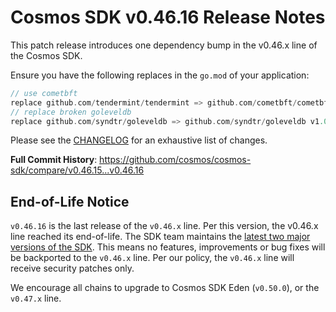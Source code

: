 # Cosmos SDK v0.46.16 Release Notes

This patch release introduces one dependency bump in the v0.46.x line of the Cosmos SDK.

Ensure you have the following replaces in the `go.mod` of your application:

```go
// use cometbft
replace github.com/tendermint/tendermint => github.com/cometbft/cometbft v0.34.29
// replace broken goleveldb
replace github.com/syndtr/goleveldb => github.com/syndtr/goleveldb v1.0.1-0.20210819022825-2ae1ddf74ef7
```

Please see the [CHANGELOG](https://github.com/cosmos/cosmos-sdk/blob/v0.46.16/CHANGELOG.md) for an exhaustive list of changes.

**Full Commit History**: https://github.com/cosmos/cosmos-sdk/compare/v0.46.15...v0.46.16

## End-of-Life Notice

`v0.46.16` is the last release of the `v0.46.x` line. Per this version, the v0.46.x line reached its end-of-life.
The SDK team maintains the [latest two major versions of the SDK](https://github.com/cosmos/cosmos-sdk/blob/main/RELEASE_PROCESS.md#major-release-maintenance). This means no features, improvements or bug fixes will be backported to the `v0.46.x` line. Per our policy, the `v0.46.x` line will receive security patches only.

We encourage all chains to upgrade to Cosmos SDK Eden (`v0.50.0`), or the `v0.47.x` line.
